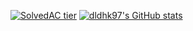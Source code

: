 [![SolvedAC tier](http://mazassumnida.wtf/api/v2/generate_badge?boj=dldhk97)](https://solved.ac/dldhk97)
[![dldhk97's GitHub stats](https://github-readme-stats.vercel.app/api?username=dldhk97&show_icons=true&bg_color=DEG,ffd87a,ff9734&text_color=FFFFFF&icon_color=FFFFFF&title_color=FFFFFF)](https://github.com/dldhk97)
<!--
**dldhk97/dldhk97** is a ✨ _special_ ✨ repository because its `README.md` (this file) appears on your GitHub profile.

Here are some ideas to get you started:

- 🔭 I’m currently working on ...
- 🌱 I’m currently learning ...
- 👯 I’m looking to collaborate on ...
- 🤔 I’m looking for help with ...
- 💬 Ask me about ...
- 📫 How to reach me: ...
- 😄 Pronouns: ...
- ⚡ Fun fact: ...
-->

